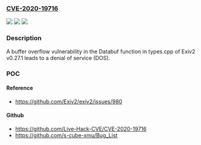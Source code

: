 ### [CVE-2020-19716](https://cve.mitre.org/cgi-bin/cvename.cgi?name=CVE-2020-19716)
![](https://img.shields.io/static/v1?label=Product&message=n%2Fa&color=blue)
![](https://img.shields.io/static/v1?label=Version&message=n%2Fa&color=blue)
![](https://img.shields.io/static/v1?label=Vulnerability&message=n%2Fa&color=brighgreen)

### Description

A buffer overflow vulnerability in the Databuf function in types.cpp of Exiv2 v0.27.1 leads to a denial of service (DOS).

### POC

#### Reference
- https://github.com/Exiv2/exiv2/issues/980

#### Github
- https://github.com/Live-Hack-CVE/CVE-2020-19716
- https://github.com/s-cube-xmu/Bug_List

